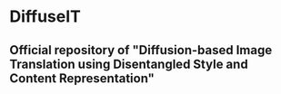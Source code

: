 # DiffuseIT
## Official repository of "Diffusion-based Image Translation using Disentangled Style and Content Representation"
